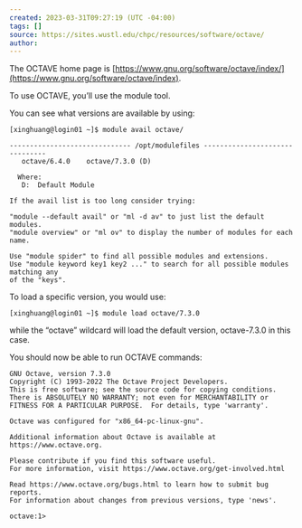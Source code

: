 ```yaml
---
created: 2023-03-31T09:27:19 (UTC -04:00)
tags: []
source: https://sites.wustl.edu/chpc/resources/software/octave/
author:
---
```


The OCTAVE home page is [https://www.gnu.org/software/octave/index/](https://www.gnu.org/software/octave/index).

To use OCTAVE, you’ll use the module tool.

You can see what versions are available by using:

```
[xinghuang@login01 ~]$ module avail octave/

------------------------------ /opt/modulefiles -------------------------------
   octave/6.4.0    octave/7.3.0 (D)

  Where:
   D:  Default Module

If the avail list is too long consider trying:

"module --default avail" or "ml -d av" to just list the default modules.
"module overview" or "ml ov" to display the number of modules for each name.

Use "module spider" to find all possible modules and extensions.
Use "module keyword key1 key2 ..." to search for all possible modules matching any
of the "keys".
```

To load a specific version, you would use:

```
[xinghuang@login01 ~]$ module load octave/7.3.0
```

while the “octave” wildcard will load the default version, octave-7.3.0 in this case.

You should now be able to run OCTAVE commands:

```
GNU Octave, version 7.3.0
Copyright (C) 1993-2022 The Octave Project Developers.
This is free software; see the source code for copying conditions.
There is ABSOLUTELY NO WARRANTY; not even for MERCHANTABILITY or
FITNESS FOR A PARTICULAR PURPOSE.  For details, type 'warranty'.

Octave was configured for "x86_64-pc-linux-gnu".

Additional information about Octave is available at https://www.octave.org.

Please contribute if you find this software useful.
For more information, visit https://www.octave.org/get-involved.html

Read https://www.octave.org/bugs.html to learn how to submit bug reports.
For information about changes from previous versions, type 'news'.

octave:1>
```
